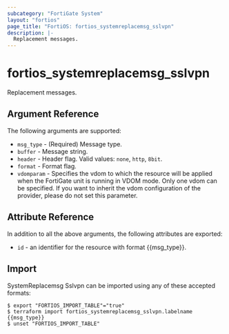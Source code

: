 ```yaml
---
subcategory: "FortiGate System"
layout: "fortios"
page_title: "FortiOS: fortios_systemreplacemsg_sslvpn"
description: |-
  Replacement messages.
---
```


# fortios_systemreplacemsg_sslvpn
Replacement messages.

## Argument Reference

The following arguments are supported:

* `msg_type` - (Required) Message type.
* `buffer` - Message string.
* `header` - Header flag. Valid values: `none`, `http`, `8bit`.
* `format` - Format flag.
* `vdomparam` - Specifies the vdom to which the resource will be applied when the FortiGate unit is running in VDOM mode. Only one vdom can be specified. If you want to inherit the vdom configuration of the provider, please do not set this parameter.


## Attribute Reference

In addition to all the above arguments, the following attributes are exported:
* `id` - an identifier for the resource with format {{msg_type}}.

## Import

SystemReplacemsg Sslvpn can be imported using any of these accepted formats:
```
$ export "FORTIOS_IMPORT_TABLE"="true"
$ terraform import fortios_systemreplacemsg_sslvpn.labelname {{msg_type}}
$ unset "FORTIOS_IMPORT_TABLE"
```
